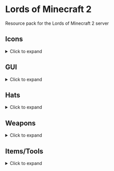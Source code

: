 # Lords of Minecraft 2
Resource pack for the Lords of Minecraft 2 server

## Icons
<details>
<summary>Click to expand</summary>

| Name                   | Item, CustomModelData | Comment |
|------------------------|-----------------------|---------|
| Empty                  | `jigsaw`, 1           |         |
| Aerial Dodge           | `jigsaw`, 2           |         |
| Agile Cowpoke          | `jigsaw`, 3           |         |
| Agility Focus          | `jigsaw`, 4           |         |
| Airtime                | `jigsaw`, 5           |         |
| Ancient Focus          | `jigsaw`, 6           |         |
| Arcane Hand            | `jigsaw`, 7           |         |
| Arcane Portals         | `jigsaw`, 8           |         |
| Archery Training       | `jigsaw`, 9           |         |
| Balanced Diet          | `jigsaw`, 10          |         |
| Bargain Player         | `jigsaw`, 11          |         |
| Bounce Knowledge       | `jigsaw`, 12          |         |
| Bounce Step            | `jigsaw`, 13          |         |
| Bulk Order             | `jigsaw`, 14          |         |
| Chaos Stone            | `jigsaw`, 15          |         |
| Charged Stones         | `jigsaw`, 16          |         |
| Conjure Buffet         | `jigsaw`, 17          |         |
| Conjure Fire           | `jigsaw`, 18          |         |
| Conjure Food           | `jigsaw`, 19          |         |
| Conjure Frost          | `jigsaw`, 20          |         |
| Conjure Lightning      | `jigsaw`, 21          |         |
| Coupons                | `jigsaw`, 22          |         |
| Critical Exploit       | `jigsaw`, 23          |         |
| Critical Swings        | `jigsaw`, 24          |         |
| Daily Allowance        | `jigsaw`, 25          |         |
| Dark Vision            | `jigsaw`, 26          |         |
| Diet Study             | `jigsaw`, 27          |         |
| Double Jump            | `jigsaw`, 28          |         |
| Efficient Sniper       | `jigsaw`, 29          |         |
| Endurance Training     | `jigsaw`, 30          |         |
| Everlast               | `jigsaw`, 31          |         |
| Exotic Riding Permit   | `jigsaw`, 32          |         |
| Fireblast              | `jigsaw`, 33          |         |
| Flaming Agility        | `jigsaw`, 34          |         |
| Fletching              | `jigsaw`, 35          |         |
| Food Connoisseur       | `jigsaw`, 36          |         |
| Food Quests            | `jigsaw`, 37          |         |
| Fortitude Save         | `jigsaw`, 38          |         |
| Forward Reflections    | `jigsaw`, 39          |         |
| Geomancy               | `jigsaw`, 40          |         |
| Gilded Meditation      | `jigsaw`, 41          |         |
| Golden Locks           | `jigsaw`, 42          |         |
| Grapple                | `jigsaw`, 43          |         |
| Hardened Body          | `jigsaw`, 44          |         |
| Healthy Breakfast      | `jigsaw`, 45          |         |
| Homestone              | `jigsaw`, 46          |         |
| Immovable              | `jigsaw`, 47          |         |
| Inspiration            | `jigsaw`, 48          |         |
| Iron Security          | `jigsaw`, 49          |         |
| Jump Quests            | `jigsaw`, 50          |         |
| Knowledge Focus        | `jigsaw`, 51          |         |
| Known Face             | `jigsaw`, 52          |         |
| Librarian              | `jigsaw`, 53          |         |
| Lockpicks              | `jigsaw`, 54          |         |
| Loose Change           | `jigsaw`, 55          |         |
| Love Focus             | `jigsaw`, 56          |         |
| Mask Casket            | `jigsaw`, 57          |         |
| Masterpiece            | `jigsaw`, 58          |         |
| Meal Plan              | `jigsaw`, 59          |         |
| Mentor                 | `jigsaw`, 60          |         |
| Metalworking           | `jigsaw`, 61          |         |
| Money Shower           | `jigsaw`, 62          |         |
| Moon Jump              | `jigsaw`, 63          |         |
| Music Crafter          | `jigsaw`, 64          |         |
| Nimble Jumper          | `jigsaw`, 65          |         |
| Parkour Champ          | `jigsaw`, 66          |         |
| Path of Enlightenment  | `jigsaw`, 67          |         |
| Patient Stones         | `jigsaw`, 68          |         |
| Peak Condition         | `jigsaw`, 69          |         |
| People's Chef          | `jigsaw`, 70          |         |
| Personal Trainer       | `jigsaw`, 71          |         |
| Personal Tutor         | `jigsaw`, 72          |         |
| Picking Finesse        | `jigsaw`, 73          |         |
| Pickpocket             | `jigsaw`, 74          |         |
| Potent Ingredients     | `jigsaw`, 75          |         |
| Power Focus            | `jigsaw`, 76          |         |
| Premium Sneaks         | `jigsaw`, 77          |         |
| Professional Jumpsmith | `jigsaw`, 78          |         |
| Professional           | `jigsaw`, 79          |         |
| Prospector             | `jigsaw`, 80          |         |
| Purge                  | `jigsaw`, 81          |         |
| Quake                  | `jigsaw`, 82          |         |
| Rancher Discount       | `jigsaw`, 83          |         |
| Rapid Recovery         | `jigsaw`, 84          |         |
| Rapid Tutoring         | `jigsaw`, 85          |         |
| Rationing Expert       | `jigsaw`, 86          |         |
| Reading Comprehension  | `jigsaw`, 87          |         |
| Recipe Book            | `jigsaw`, 88          |         |
| Restaurant Permit      | `jigsaw`, 89          |         |
| Riding Crop            | `jigsaw`, 90          |         |
| Riding Permit          | `jigsaw`, 91          |         |
| Right to Forge         | `jigsaw`, 92          |         |
| Royal Nepotism         | `jigsaw`, 93          |         |
| Science License        | `jigsaw`, 94          |         |
| Seasoned Rider         | `jigsaw`, 95          |         |
| Seaworthy              | `jigsaw`, 96          |         |
| Serious Jumper         | `jigsaw`, 97          |         |
| Shardstone             | `jigsaw`, 98          |         |
| Sifter's Prize         | `jigsaw`, 99          |         |
| Simple Study           | `jigsaw`, 100         |         |
| Sitting Pal            | `jigsaw`, 101         |         |
| Sitting Quests         | `jigsaw`, 102         |         |
| Skeleton Key           | `jigsaw`, 103         |         |
| Smoke Bomb             | `jigsaw`, 104         |         |
| Social Dining          | `jigsaw`, 105         |         |
| Spit                   | `jigsaw`, 106         |         |
| Stamina Focus          | `jigsaw`, 107         |         |
| Stealth                | `jigsaw`, 108         |         |
| Stone Fortitude        | `jigsaw`, 109         |         |
| Strong Heart           | `jigsaw`, 110         |         |
| Style Focus            | `jigsaw`, 111         |         |
| Summonstone            | `jigsaw`, 112         |         |
| Sunwatcher             | `jigsaw`, 113         |         |
| Super Jump             | `jigsaw`, 114         |         |
| Swallow                | `jigsaw`, 115         |         |
| Target Practice        | `jigsaw`, 116         |         |
| Teacher                | `jigsaw`, 117         |         |
| Telekinesis            | `jigsaw`, 118         |         |
| Thick Skin             | `jigsaw`, 119         |         |
| Tollbooth Scanner      | `jigsaw`, 120         |         |
| Townstone              | `jigsaw`, 121         |         |
| Train Conductor        | `jigsaw`, 122         |         |
| Transmutation          | `jigsaw`, 123         |         |
| Trident                | `jigsaw`, 124         |         |
| Vaultmaster            | `jigsaw`, 125         |         |
| Warpstone              | `jigsaw`, 126         |         |
| Well Rested            | `jigsaw`, 127         |         |
| Whimsical              | `jigsaw`, 128         |         |
| Whistle                | `jigsaw`, 129         |         |
| Worldpool              | `jigsaw`, 130         |         |
| Yeehaw                 | `jigsaw`, 131         |         |
| Aqua Affinity          | `jigsaw`, 132         |         |
| Big Jugs               | `jigsaw`, 133         |         |
| Black Lotus            | `jigsaw`, 134         |         |
| Boulder Toss           | `jigsaw`, 135         |         |
| Breakpoint             | `jigsaw`, 136         |         |
| Cat Reflexes           | `jigsaw`, 137         |         |
| Chocolate Tree         | `jigsaw`, 138         |         |
| Cloud Walker           | `jigsaw`, 139         |         |
| Conjure Gold           | `jigsaw`, 140         |         |
| Deep Sea Helmet        | `jigsaw`, 141         |         |
| Demon Fruit            | `jigsaw`, 142         |         |
| Dog Paddle             | `jigsaw`, 143         |         |
| Dolphin Kick           | `jigsaw`, 144         |         |
| Dwarven Haste          | `jigsaw`, 145         |         |
| Elven Sickle           | `jigsaw`, 146         |         |
| Family Traditions      | `jigsaw`, 147         |         |
| Farmer's Eye           | `jigsaw`, 148         |         |
| Farming Quests         | `jigsaw`, 149         |         |
| Fertile Seeds          | `jigsaw`, 150         |         |
| Fishing Basics         | `jigsaw`, 151         |         |
| Fishing Quests         | `jigsaw`, 152         |         |
| Gaia's Touch           | `jigsaw`, 153         |         |
| Golden Blessing        | `jigsaw`, 154         |         |
| Golden Lure            | `jigsaw`, 155         |         |
| Grand Expedition       | `jigsaw`, 156         |         |
| Green Thumb            | `jigsaw`, 157         |         |
| Gym Coach              | `jigsaw`, 158         |         |
| Harvest Moon           | `jigsaw`, 159         |         |
| Harvest's Bounty       | `jigsaw`, 160         |         |
| Hearty Fisherman       | `jigsaw`, 161         |         |
| Heavy Swing            | `jigsaw`, 162         |         |
| Home Turf              | `jigsaw`, 163         |         |
| Hydrate                | `jigsaw`, 164         |         |
| Hydrothrift            | `jigsaw`, 165         |         |
| Jogging Buddy          | `jigsaw`, 166         |         |
| Keen Eye               | `jigsaw`, 167         |         |
| Magical Pesticide      | `jigsaw`, 168         |         |
| Mana Bloom             | `jigsaw`, 169         |         |
| Marathon Runner        | `jigsaw`, 170         |         |
| Miners Union           | `jigsaw`, 171         |         |
| Muscle Training        | `jigsaw`, 172         |         |
| Nature's Dew           | `jigsaw`, 173         |         |
| Order Rebate           | `jigsaw`, 174         |         |
| Petal Walk             | `jigsaw`, 175         |         |
| Plump Melons           | `jigsaw`, 176         |         |
| Power Dash             | `jigsaw`, 177         |         |
| Quality Sneaks         | `jigsaw`, 178         |         |
| Royal Silos            | `jigsaw`, 179         |         |
| Runner's Purse         | `jigsaw`, 180         |         |
| Second Wind            | `jigsaw`, 181         |         |
| Shroom Cultivation     | `jigsaw`, 182         |         |
| Silver Prize           | `jigsaw`, 183         |         |
| Sprinting Quests       | `jigsaw`, 184         |         |
| Stamina Training       | `jigsaw`, 185         |         |
| Stonemason             | `jigsaw`, 186         |         |
| Stoneproc              | `jigsaw`, 187         |         |
| Summon Mule            | `jigsaw`, 188         |         |
| Sunbeams               | `jigsaw`, 189         |         |
| Swammies               | `jigsaw`, 190         |         |
| Swimming Quests        | `jigsaw`, 191         |         |
| Tiling Tax             | `jigsaw`, 192         |         |
| Track and Field        | `jigsaw`, 193         |         |
| Trip                   | `jigsaw`, 194         |         |
| Waterproof Sneaks      | `jigsaw`, 195         |         |
| Wolfpack               | `jigsaw`, 196         |         |
| Bandit                 | `jigsaw`, 197         |         |
| Blocks                 | `jigsaw`, 198         |         |
| Don't Touch            | `jigsaw`, 199         |         |
| Eating                 | `jigsaw`, 200         |         |
| Existing               | `jigsaw`, 201         |         |
| Farm                   | `jigsaw`, 202         |         |
| Furniture              | `jigsaw`, 203         |         |
| Gold                   | `jigsaw`, 204         |         |
| Jumping                | `jigsaw`, 205         |         |
| Junk                   | `jigsaw`, 206         |         |
| Mining                 | `jigsaw`, 207         |         |
| Plot Deed              | `jigsaw`, 208         |         |
| Run                    | `jigsaw`, 209         |         |
| Sit                    | `jigsaw`, 210         |         |
| Slums                  | `jigsaw`, 211         |         |
| Stone Ore              | `jigsaw`, 212         |         |
| Store                  | `jigsaw`, 213         |         |
| Swim                   | `jigsaw`, 214         |         |
| Thirsty                | `jigsaw`, 215         |         |
| Tools                  | `jigsaw`, 216         |         |
| Adrenaline             | `jigsaw`, 217         |         |
| Bag of Holding         | `jigsaw`, 218         |         |
| Leap Practice          | `jigsaw`, 219         |         |
| Lucky Snacker          | `jigsaw`, 220         |         |
| Piggyback              | `jigsaw`, 221         |         |
| Punching Quests        | `jigsaw`, 222         |         |
| Safe Fall              | `jigsaw`, 223         |         |
| Speed Stones           | `jigsaw`, 224         |         |
| Splinter Strike        | `jigsaw`, 225         |         |
| Springs Savings        | `jigsaw`, 226         |         |
| Trading Quests         | `jigsaw`, 227         |         |
| Wish                   | `jigsaw`, 228         |         |
| Placeholder            | `jigsaw`, 229         |         |
| Back                   | `jigsaw`, 230         |         |
| Plot Deed 2            | `jigsaw`, 231         |         |
| Plot Deed 3            | `jigsaw`, 232         |         |
| Warp Coords            | `jigsaw`, 233         |         |
</details>

## GUI

<details>
<summary>Click to expand</summary>

| Name               | Item, CustomModelData | Comment |
|--------------------|-----------------------|---------|
| Skill Menu         | `jigsaw`, 1001        |         |
| Skilltree (legacy) | `jigsaw`, 1002        |         |
| Jimmy Jordonson    | `jigsaw`, 1003        |         |
| Jimothy Worrywart  | `jigsaw`, 1004        |         |
| James Barringster  | `jigsaw`, 1005        |         |
| Jamie Franklin     | `jigsaw`, 1006        |         |
| Jamthany Jourdain  | `jigsaw`, 1007        |         |

</details>

## Hats

<details>
<summary>Click to expand</summary>

| Name                    | Item, CustomModelData | Comment |
|-------------------------|-----------------------|---------|
| Beard                   | `carved_pumpkin`, 1   |         |
| Dwarven Beard           | `carved_pumpkin`, 2   |         |
| Roamin Helmet           | `carved_pumpkin`, 3   |         |
| Knight Helm             | `carved_pumpkin`, 4   |         |
| Wizard Hat              | `carved_pumpkin`, 5   |         |
| Imperfect Crown         | `carved_pumpkin`, 6   |         |
| Tiara                   | `carved_pumpkin`, 7   |         |
| Shell Wall              | `carved_pumpkin`, 8   |         |
| Fallen Valk             | `carved_pumpkin`, 9   |         |
| Pharaoh                 | `carved_pumpkin`, 10  |         |
| The Buccaneer           | `carved_pumpkin`, 11  |         |
| Shaman Mask             | `carved_pumpkin`, 12  |         |
| The Wolf Hunter         | `carved_pumpkin`, 13  |         |
| Dragon's Breath         | `carved_pumpkin`, 14  |         |
| Bull Horn               | `carved_pumpkin`, 15  |         |
| Wowzers                 | `carved_pumpkin`, 16  |         |
| Tophat                  | `carved_pumpkin`, 17  |         |
| Gnomish Goggles         | `carved_pumpkin`, 18  |         |
| Dragon Warrior          | `carved_pumpkin`, 19  |         |
| Nismas Hat              | `carved_pumpkin`, 20  |         |
| Chameleon               | `carved_pumpkin`, 21  |         |
| Rainbow Kitty           | `carved_pumpkin`, 22  |         |
| Mama                    | `carved_pumpkin`, 23  |         |
| Mama 2                  | `carved_pumpkin`, 24  |         |
| Mama 3                  | `carved_pumpkin`, 25  |         |
| Mama 4                  | `carved_pumpkin`, 26  |         |
| Mama 5                  | `carved_pumpkin`, 27  |         |
| Jimmy the Rat           | `carved_pumpkin`, 28  |         |
| Headbox                 | `carved_pumpkin`, 29  |         |
| Knight Hat Red          | `carved_pumpkin`, 30  |         |
| Knight Hat Green        | `carved_pumpkin`, 31  |         |
| Jimmy the Rat 45°       | `carved_pumpkin`, 32  |         |
| Jimmy the Rat 90°       | `carved_pumpkin`, 33  |         |
| Jimmy the Rat 135°      | `carved_pumpkin`, 34  |         |
| Jimmy the Rat 180°      | `carved_pumpkin`, 35  |         |
| Jimmy the Rat 225°      | `carved_pumpkin`, 36  |         |
| Jimmy the Rat 270°      | `carved_pumpkin`, 37  |         |
| Jimmy the Rat 315°      | `carved_pumpkin`, 38  |         |
| Black Beard             | `carved_pumpkin`, 39  |         |
| Brown Beard             | `carved_pumpkin`, 40  |         |
| Gray Beard              | `carved_pumpkin`, 41  |         |
| Red Beard               | `carved_pumpkin`, 42  |         |
| Black (Braided)         | `carved_pumpkin`, 43  |         |
| Brown (Braided)         | `carved_pumpkin`, 44  |         |
| Gray (Braided)          | `carved_pumpkin`, 45  |         |
| Red (Braided)           | `carved_pumpkin`, 46  |         |
| Fine Moustache          | `carved_pumpkin`, 47  |         |
| VERY Fine Moustache     | `carved_pumpkin`, 48  |         |
| Mohawk                  | `carved_pumpkin`, 49  |         |
| Powdered Wig            | `carved_pumpkin`, 50  |         |
| Pompadour               | `carved_pumpkin`, 51  |         |
| Afro with Moustache     | `carved_pumpkin`, 52  |         |
| Cowboy                  | `carved_pumpkin`, 53  |         |
| Manbun                  | `carved_pumpkin`, 54  |         |
| Knight Helmet           | `carved_pumpkin`, 55  |         |
| Captain Helmet          | `carved_pumpkin`, 56  |         |
| Waluigi Moustache       | `carved_pumpkin`, 57  |         |
| Waluigi Moustache Small | `carved_pumpkin`, 58  |         |
| Tricorn                 | `carved_pumpkin`, 59  |         |

</details>

## Weapons

<details>
<summary>Click to expand</summary>

| Name                          | Item, CustomModelData | Comment |
|-------------------------------|-----------------------|---------|
| Excaliju                      | `music_disc_cat`, 1   |         |
| Runeblade                     | `music_disc_cat`, 2   |         |
| Flamethrower                  | `music_disc_cat`, 3   |         |
| Elven Dagger                  | `music_disc_cat`, 4   |         |
| SOS                           | `music_disc_cat`, 5   |         |
| Warhammer                     | `music_disc_cat`, 6   |         |
| Hammer                        | `music_disc_cat`, 7   |         |
| Malice                        | `music_disc_cat`, 8   |         |
| Flame Fist                    | `music_disc_cat`, 10  |         |
| Flame Bow                     | `music_disc_cat`, 11  |         |
| Emerald Bow                   | `music_disc_cat`, 12  |         |
| Wand of Fire                  | `music_disc_cat`, 13  |         |
| Tombmaker                     | `music_disc_cat`, 14  |         |
| Staff of Defile               | `music_disc_cat`, 15  |         |
| Wand of Limited Probabilities | `music_disc_cat`, 16  |         |
| Tinder Flame                  | `music_disc_cat`, 17  |         |
| Dwarven Crossbow              | `music_disc_cat`, 18  |         |
| Wiggly Wrench                 | `music_disc_cat`, 19  |         |
| Quiver                        | `music_disc_cat`, 20  |         |
| Spellbook                     | `music_disc_cat`, 21  |         |
| Foamer                        | `music_disc_cat`, 22  |         |
| Flintlock                     | `music_disc_cat`, 23  |         |
| Blunderbuss                   | `music_disc_cat`, 24  |         |
| Dirthose                      | `music_disc_cat`, 25  |         |
| Back Dive                     | `music_disc_cat`, 26  |         |
| Back Farmer                   | `music_disc_cat`, 27  |         |
| Back Plant                    | `music_disc_cat`, 28  |         |
| Back Quiver                   | `music_disc_cat`, 29  |         |
| Back Urne                     | `music_disc_cat`, 30  |         |
| Back Witch                    | `music_disc_cat`, 31  |         |
| Abyss Wings                   | `music_disc_cat`, 32  |         |
| Abyss Wings (White)           | `music_disc_cat`, 33  |         |
| Abyss Wings (Black)           | `music_disc_cat`, 34  |         |
| Regrowth Morning Star         | `music_disc_cat`, 35  |         |
| Paladin Staff                 | `music_disc_cat`, 36  |         |
| Syringe (Empty)               | `music_disc_cat`, 37  |         |
| Syringe (Half Full)           | `music_disc_cat`, 38  |         |
| Syringe (Full)                | `music_disc_cat`, 39  |         |
| Grondboor                     | `music_disc_cat`, 40  |         |
| Runedagger                    | `music_disc_cat`, 41  |         |
| Runeblade (Low-Poly)          | `music_disc_cat`, 42  |         |
| Hammer (Low-Poly)             | `music_disc_cat`, 43  |         |
| Flamer (Low-Poly)             | `music_disc_cat`, 44  |         |
| Foamer (Low-Poly)             | `music_disc_cat`, 45  |         |
| Dirthose (Low-Poly)           | `music_disc_cat`, 46  |         |
| Ghostbuster (Low-Poly)        | `music_disc_cat`, 47  |         |
| Juicer (Low-Poly)             | `music_disc_cat`, 48  |         |
| Abyss Sword                   | `iron_sword`, 1       |         |
| Abyss Sword (White)           | `iron_sword`, 2       |         |
| Abyss Sword (Black)           | `iron_sword`, 3       |         |
| Abyss Bow                     | `bow`, 1              |         |
| Abyss Bow (White)             | `bow`, 2              |         |
| Abyss Bow (Black)             | `bow`, 3              |         |


</details>

## Items/Tools


<details>
<summary>Click to expand</summary>

| Name                 | Item, CustomModelData | Comment |
|----------------------|-----------------------|---------|
| D20                  | `rabbit_foot`, 1      |         |
| Scroll               | `rabbit_foot`, 2      |         |
| Mortar               | `rabbit_foot`, 3      |         |
| Wizard Mortar        | `rabbit_foot`, 4      |         |
| Dwarven Log          | `rabbit_foot`, 5      |         |
| Dwarven Planks       | `rabbit_foot`, 6      |         |
| Invisible            | `rabbit_foot`, 7      |         |
| Soggy Bread          | `bread`, 1            |         |
| Tinder Flame         | `spyglass`, 1         |         |
| Ale                  | `honey_bottle`, 1     |         |
| Horn of the Buffalo  | `goat_horn`, 1        |         |
| Dwarven Shovel       | `iron_shovel`, 1      |         |
| Abyss Shovel         | `iron_shovel`, 2      |         |
| Gravedigger          | `iron_shovel`, 3      |         |
| Abyss Shovel (White) | `iron_shovel`, 4      |         |
| Abyss Shovel (Black) | `iron_shovel`, 5      |         |
| Dwarven Pickaxe      | `iron_pickaxe`, 1     |         |
| Dwarven Axe          | `iron_axe`, 1         |         |
| Ancient Pickaxe      | `diamond_pickaxe`, 1  |         |
| Lumberjack Axe       | `stone_axe`, 1        |         |
| Copper Coin          | `rabbit_foot`, 8      |         |
| Fish                 | `rabbit_foot`, 9      |         |
| Gold Coin            | `rabbit_foot`, 10     |         |
| Golden Ore           | `rabbit_foot`, 11     |         |
| Goo                  | `rabbit_foot`, 12     |         |
| Muk                  | `rabbit_foot`, 13     |         |
| Ore                  | `rabbit_foot`, 14     |         |
| Sand                 | `rabbit_foot`, 15     |         |
| Shell                | `rabbit_foot`, 16     |         |
| Silver Coin          | `rabbit_foot`, 17     |         |
| Stone                | `rabbit_foot`, 18     |         |
</details>